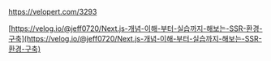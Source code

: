 https://velopert.com/3293

[https://velog.io/@jeff0720/Next.js-개념-이해-부터-실습까지-해보는-SSR-환경-구축](https://velog.io/@jeff0720/Next.js-개념-이해-부터-실습까지-해보는-SSR-환경-구축)